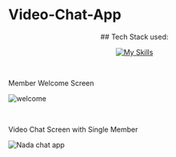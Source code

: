 # Video-Chat-App
<div align="center">
## Tech Stack used:
 
 [![My Skills](https://skillicons.dev/icons?i=html,css,js,python,django,postgresql)](https://skillicons.dev)
 </div>
 
 <br>
 <p>Member Welcome Screen</p>
 
![welcome](https://github.com/nada-aldubaie2/Video-Chat-App/assets/126459665/09295ffd-9f04-484a-839f-465e4052f873)

 <br>
   <p>Video Chat Screen with Single Member</p>

![Nada chat app](https://github.com/nada-aldubaie2/Video-Chat-App/assets/126459665/c9c6419c-e9cf-4f61-b280-5238318b137a)
